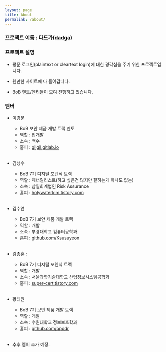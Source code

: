 ```yaml
---
layout: page
title: About
permalink: /about/
---
```


### 프로젝트 이름 : 다드가(dadga)

### 프로젝트 설명
* 평문 로그인(plaintext or cleartext login)에 대한 경각심을 주기 위한 프로젝트입니다.

* 웬만한 사이트에 다 들어갑니다.

* BoB 멘토/멘티들이 모여 진행하고 있습니다.

### 멤버

* 이경문
  * BoB 보안 제품 개발 트랙 멘토
  * 역할 : 입개발
  * 소속 : 백수
  * 홈피 : [gilgil.gitlab.io](https://gilgil.gitlab.io)
<br><br>

* 김성수
  * BoB 7기 디지털 포렌식 트랙
  * 역할 : 제너럴리스트(하고 싶은건 많지만 잘하는게 하나도 없는)
  * 소속 : 삼일회계법인 Risk Assurance
  * 홈피 : [holywaterkim.tistory.com](https://holywaterkim.tistory.com)
<br><br>

* 김수연
  * BoB 7기 보안 제품 개발 트랙
  * 역할 : 개발
  * 소속 : 부경대학교 컴퓨터공학과
  * 홈피 : [github.com/Ksusuyeon](https://github.com/Ksusuyeon)
<br><br>

* 김종훈 :
  * BoB 7기 디지털 포렌식 트랙
  * 역할 : 개발
  * 소속 : 서울과학기술대학교 산업정보시스템공학과
  * 홈피 : [super-cert.tistory.com](https://super-cert.tistory.com)
<br><br>

* 황태원
  * BoB 7기 보안 제품 개발 트랙
  * 역할 : 개발
  * 소속 : 수원대학교 정보보호학과
  * 홈피 : [github.com/opddr](https://github.com/opddr)
<br><br>

* 추후 멤버 추가 예정.

